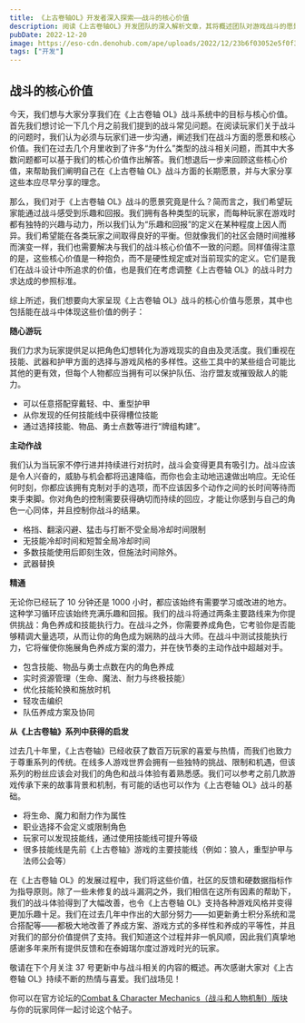 ```yaml
---
title: 《上古卷轴OL》开发者深入探索——战斗的核心价值
description: 阅读《上古卷轴OL》开发团队的深入解析文章，其将概述团队对游戏战斗的愿景和核心价值。
pubDate: 2022-12-20
image: https://eso-cdn.denohub.com/ape/uploads/2022/12/23b6f03052e5f0f30c66bbc8b2a6ee43.jpg
tags: ["开发"]
---
```


## 战斗的核心价值

今天，我们想与大家分享我们在《上古卷轴
OL》战斗系统中的目标与核心价值。首先我们想讨论一下几个月之前我们提到的战斗常见问题。在阅读玩家们关于战斗的问题时，我们认为必须与玩家们进一步沟通，阐述我们在战斗方面的愿景和核心价值。我们在过去几个月里收到了许多“为什么”类型的战斗相关问题，而其中大多数问题都可以基于我们的核心价值作出解答。我们想退后一步来回顾这些核心价值，来帮助我们阐明自己在《上古卷轴
OL》战斗方面的长期愿景，并与大家分享这些本应尽早分享的理念。

那么，我们对于《上古卷轴
OL》战斗的愿景究竟是什么？简而言之，我们希望玩家能通过战斗感受到乐趣和回报。我们拥有各种类型的玩家，而每种玩家在游戏时都有独特的兴趣与动力，所以我们认为“乐趣和回报”的定义在某种程度上因人而异。我们希望能在各类玩家之间取得良好的平衡。但就像我们的社区会随时间推移而演变一样，我们也需要解决与我们的战斗核心价值不一致的问题。同样值得注意的是，这些核心价值是一种抱负，而不是硬性规定或对当前现实的定义。它们是我们在战斗设计中所追求的价值，也是我们在考虑调整《上古卷轴
OL》的战斗时力求达成的参照标准。

综上所述，我们想要向大家呈现《上古卷轴 OL》战斗的核心价值与愿景，其中也包括能在战斗中体现这些价值的例子：

**随心游玩**

我们力求为玩家提供足以把角色幻想转化为游戏现实的自由及灵活度。我们重视在技能、武器和护甲方面的选择与游戏风格的多样性。这些工具中的某些组合可能比其他的更有效，但每个人物都应当拥有可以保护队伍、治疗盟友或摧毁敌人的能力。

- 可以任意搭配穿戴轻、中、重型护甲
- 从你发现的任何技能线中获得槽位技能
- 通过选择技能、物品、勇士点数等进行“牌组构建”。

**主动作战**

我们认为当玩家不停行进并持续进行对抗时，战斗会变得更具有吸引力。战斗应该是令人兴奋的，威胁与机会都将迅速降临，而你也会主动地迅速做出响应。无论任何时刻，你都应该拥有克制对手的选项，而不应该因多个动作之间的长时间等待而束手束脚。你对角色的控制需要获得确切而持续的回应，才能让你感到与自己的角色一心同体，并且控制你战斗的结果。

- 格挡、翻滚闪避、猛击与打断不受全局冷却时间限制
- 无技能冷却时间和短暂全局冷却时间
- 多数技能使用后即刻生效，但施法时间除外。
- 武器替换

**精通**

无论你已经玩了 10 分钟还是 1000
小时，都应该始终有需要学习或改进的地方。这种学习循环应该始终充满乐趣和回报。我们的战斗将通过两条主要路线来为你提供挑战：角色养成和技能执行力。在战斗之外，你需要养成角色，它考验你是否能够精调大量选项，从而让你的角色成为娴熟的战斗大师。在战斗中测试技能执行力，它将催使你施展角色养成方案的潜力，并在快节奏的主动作战中超越对手。

- 包含技能、物品与勇士点数在内的角色养成
- 实时资源管理（生命、魔法、耐力与终极技能）
- 优化技能轮换和施放时机
- 轻攻击编织
- 队伍养成方案及协同

**从《上古卷轴》系列中获得的启发**

过去几十年里，《上古卷轴》已经收获了数百万玩家的喜爱与热情，而我们也致力于尊重系列的传统。在线多人游戏世界会拥有一些独特的挑战、限制和机遇，但该系列的粉丝应该会对我们的角色和战斗体验有着熟悉感。我们可以参考之前几款游戏传承下来的故事背景和机制，有可能的话也可以作为《上古卷轴
OL》战斗的基础。

- 将生命、魔力和耐力作为属性
- 职业选择不会定义或限制角色
- 玩家可以发现技能线，通过使用技能线可提升等级
- 很多技能线是先前《上古卷轴》游戏的主要技能线（例如：狼人，重型护甲与法师公会等）

在《上古卷轴
OL》的发展过程中，我们将这些价值，社区的反馈和硬数据指标作为指导原则。除了一些未修复的战斗漏洞之外，我们相信在这所有因素的帮助下，我们的战斗体验得到了大幅改善，也令《上古卷轴
OL》支持各种游戏风格并变得更加乐趣十足。我们在过去几年中作出的大部分努力——如更新勇士积分系统和混合搭配等——都极大地改善了养成方案、游戏方式的多样性和养成的平等性，并且对我们的部分价值提供了支持。我们知道这个过程并非一帆风顺，因此我们真挚地感谢多年来所有提供反馈和在泰姆瑞尔度过游戏时光的玩家。

敬请在下个月关注 37 号更新中与战斗相关的内容的概述。再次感谢大家对《上古卷轴 OL》持续不断的热情与喜爱。我们战场见！

你可以在官方论坛的[Combat & Character Mechanics（战斗和人物机制）版块](https://forums.elderscrollsonline.com/en/categories/combat-character-mechanics)与你的玩家同伴一起讨论这个帖子。
